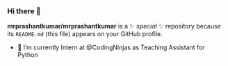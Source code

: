 ### Hi there 👋

**mrprashantkumar/mrprashantkumar** is a ✨ _special_ ✨ repository because its `README.md` (this file) appears on your GitHub profile.



- 🔭 I’m currently Intern at @CodingNinjas as Teaching Assistant for Python
